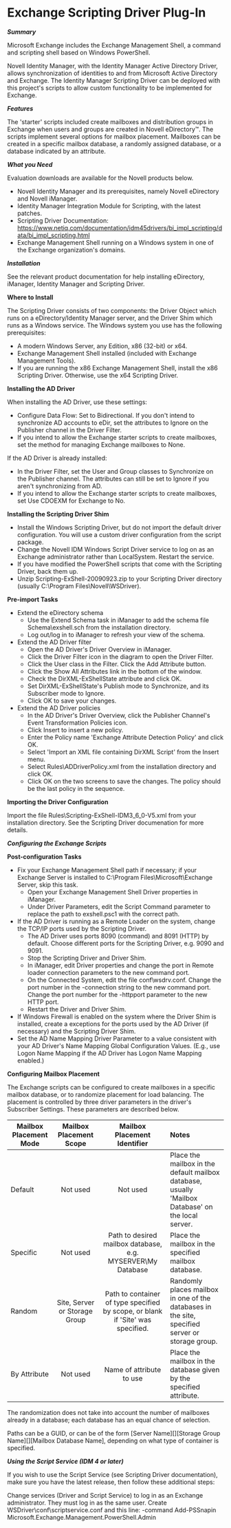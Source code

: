 # Exchange Scripting Driver Plug-In
***Summary***

Microsoft Exchange includes the Exchange Management Shell, a command and scripting shell based on Windows PowerShell.

Novell Identity Manager, with the Identity Manager Active Directory Driver, allows synchronization of identities to and from Microsoft Active Directory and Exchange. The Identity Manager Scripting Driver can be deployed with this project's scripts to allow custom functionality to be implemented for Exchange.

***Features***

The 'starter' scripts included create mailboxes and distribution groups in Exchange when users and groups are created in Novell eDirectory™. The scripts implement several options for mailbox placement. Mailboxes can be created in a specific mailbox database, a randomly assigned database, or a database indicated by an attribute.


***What you Need***

Evaluation downloads are available for the Novell products below.

- Novell Identity Manager and its prerequisites, namely Novell eDirectory and Novell iManager.
- Identity Manager Integration Module for Scripting, with the latest patches.
- Scripting Driver Documentation: https://www.netiq.com/documentation/idm45drivers/bi_impl_scripting/data/bi_impl_scripting.html
- Exchange Management Shell running on a Windows system in one of the Exchange organization's domains.

***Installation***

See the relevant product documentation for help installing eDirectory, iManager, Identity Manager and Scripting Driver.


**Where to Install**

The Scripting Driver consists of two components: the Driver Object which runs on a eDirectory/Identity Manager server, and the Driver Shim which runs as a Windows service. The Windows system you use has the following prerequisites:

- A modern Windows Server, any Edition, x86 (32-bit) or x64.
- Exchange Management Shell installed (included with Exchange Management Tools).
- If you are running the x86 Exchange Management Shell, install the x86 Scripting Driver. Otherwise, use the x64 Scripting Driver.  

**Installing the AD Driver**

When installing the AD Driver, use these settings:

- Configure Data Flow: Set to Bidirectional. If you don't intend to synchronize AD accounts to eDir, set the attributes to Ignore on the Publisher channel in the Driver Filter.
- If you intend to allow the Exchange starter scripts to create mailboxes, set the method for managing Exchange mailboxes to None.

If the AD Driver is already installed:

- In the Driver Filter, set the User and Group classes to Synchronize on the Publisher channel. The attributes can still be set to Ignore if you aren't synchronizing from AD.
- If you intend to allow the Exchange starter scripts to create mailboxes, set Use CDOEXM for Exchange to No.

**Installing the Scripting Driver Shim**

- Install the Windows Scripting Driver, but do not import the default driver configuration. You will use a custom driver configuration from the script package.
- Change the Novell IDM Windows Script Driver service to log on as an Exchange administrator rather than LocalSystem. Restart the service.
- If you have modified the PowerShell scripts that come with the Scripting Driver, back them up.
- Unzip Scripting-ExShell-20090923.zip to your Scripting Driver directory (usually C:\Program Files\Novell\WSDriver).

**Pre-import Tasks**

- Extend the eDirectory schema
    - Use the Extend Schema task in iManager to add the schema file Schema\exshell.sch from the installation directory.
    - Log out/log in to iManager to refresh your view of the schema.
- Extend the AD Driver filter
    - Open the AD Driver's Driver Overview in iManager.
    - Click the Driver Filter icon in the diagram to open the Driver Filter.
    - Click the User class in the Filter. Click the Add Attribute button.
    - Click the Show All Attributes link in the bottom of the window.
    - Check the DirXML-ExShellState attribute and click OK.
    - Set DirXML-ExShellState's Publish mode to Synchronize, and its Subscriber mode to Ignore.
    - Click OK to save your changes.
- Extend the AD Driver policies
    - In the AD Driver's Driver Overview, click the Publisher Channel's Event Transformation Policies icon.
    - Click Insert to insert a new policy.
    - Enter the Policy name 'Exchange Attribute Detection Policy' and click OK.
    - Select 'Import an XML file containing DirXML Script' from the Insert menu.
    - Select Rules\ADDriverPolicy.xml from the installation directory and click OK.
    - Click OK on the two screens to save the changes. The policy should be the last policy in the sequence.

**Importing the Driver Configuration**

Import the file Rules\Scripting-ExShell-IDM3_6_0-V5.xml from your installation directory. See the Scripting Driver documenation for more details.

***Configuring the Exchange Scripts***

**Post-configuration Tasks**

- Fix your Exchange Management Shell path if necessary; if your Exchange Server is installed to C:\Program Files\Microsoft\Exchange Server, skip this task.
    - Open your Exchange Management Shell Driver properties in iManager.
    - Under Driver Parameters, edit the Script Command parameter to replace the path to exshell.psc1 with the correct path.
- If the AD Driver is running as a Remote Loader on the system, change the TCP/IP ports used by the Scripting Driver.
    - The AD Driver uses ports 8090 (command) and 8091 (HTTP) by default. Choose different ports for the Scripting Driver, e.g. 9090 and 9091.
    - Stop the Scripting Driver and Driver Shim.
    - In iManager, edit Driver properties and change the port in Remote loader connection parameters to the new command port.
    - On the Connected System, edit the file conf\wsdrv.conf. Change the port number in the -connection string to the new command port. Change the port number for the -httpport parameter to the new HTTP port.
    - Restart the Driver and Driver Shim.
- If Windows Firewall is enabled on the system where the Driver Shim is installed, create a exceptions for the ports used by the AD Driver (if necessary) and the Scripting Driver Shim.
- Set the AD Name Mapping Driver Parameter to a value consistent with your AD Driver's Name Mapping Global Configuration Values. (E.g., use Logon Name Mapping if the AD Driver has Logon Name Mapping enabled.)

**Configuring Mailbox Placement**

The Exchange scripts can be configured to create mailboxes in a specific mailbox database, or to randomize placement for load balancing. The placement is controlled by three driver parameters in the driver's Subscriber Settings. These parameters are described below.

| Mailbox Placement Mode |	Mailbox Placement Scope	| Mailbox Placement Identifier |	Notes |
|------------------|:------------------------:|:----------------------------:|:-------|
| Default	               |Not used	                |Not used	                     |Place the mailbox in the default mailbox database, usually 'Mailbox Database' on the local server. |
|Specific	|Not used	|Path to desired mailbox database, e.g. MYSERVER\My Database |Place the mailbox in the specified mailbox database.|
|Random	|Site, Server or Storage Group	|Path to container of type specified by scope, or blank if 'Site' was specified.	|Randomly places mailbox in one of the databases in the site, specified server or storage group.|
|By Attribute	|Not used	|Name of attribute to use	|Place the mailbox in the database given by the specified attribute.|

The randomization does not take into account the number of mailboxes already in a database; each database has an equal chance of selection.

Paths can be a GUID, or can be of the form [Server Name][\][Storage Group Name][\][Mailbox Database Name], depending on what type of container is specified.

***Using the Script Service (IDM 4 or later)***

If you wish to use the Script Service (see Scripting Driver documentation), make sure you have the latest release, then follow these additional steps:

Change services (Driver and Script Service) to log in as an Exchange administrator. They must log in as the same user.
Create WSDriver\conf\scriptservice.conf and this line: -command Add-PSSnapin Microsoft.Exchange.Management.PowerShell.Admin
